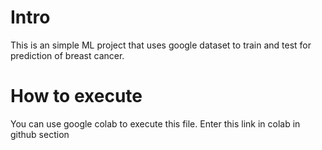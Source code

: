 # Intro
This is an simple ML project that uses google dataset to train and test for prediction of breast cancer.
# How to execute
You can use google colab to execute this file. Enter this link in colab in github section
